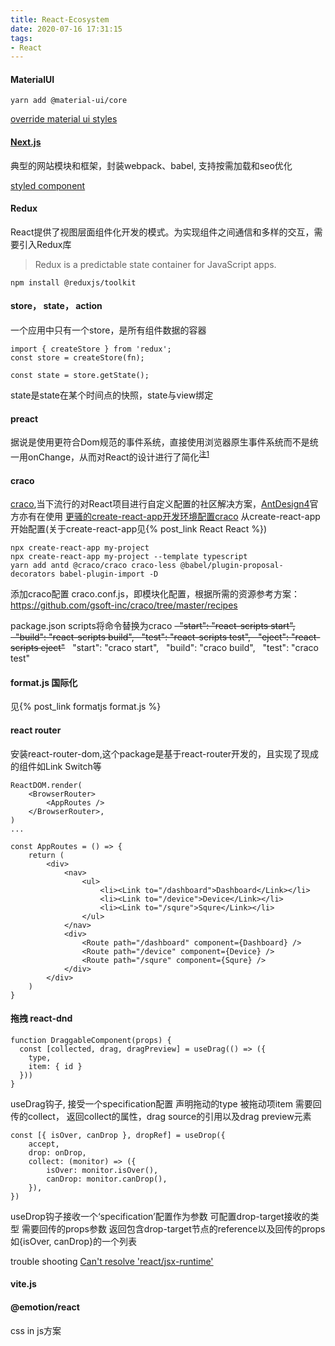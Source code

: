 ```yaml
---
title: React-Ecosystem
date: 2020-07-16 17:31:15
tags:
- React
---
```

#### MaterialUI
```
yarn add @material-ui/core
```

[override material ui styles](https://blog.bitsrc.io/4-ways-to-override-material-ui-styles-43aee2348ded)
#### [Next.js](https://github.com/vercel/next.js)
典型的网站模块和框架，封装webpack、babel, 支持按需加载和seo优化

[styled component](https://stackoverflow.com/questions/54832736/send-variable-to-withstyles-in-material-ui)

#### Redux
React提供了视图层面组件化开发的模式。为实现组件之间通信和多样的交互，需要引入Redux库
> Redux is a predictable state container for JavaScript apps.
```
npm install @reduxjs/toolkit
```
#### store， state， action
一个应用中只有一个store，是所有组件数据的容器
```
import { createStore } from 'redux';
const store = createStore(fn);

const state = store.getState();
```
state是state在某个时间点的快照，state与view绑定
#### preact
据说是使用更符合Dom规范的事件系统，直接使用浏览器原生事件系统而不是统一用onChange，从而对React的设计进行了简化<sup>[注1](
https://www.zhihu.com/question/65479147/answer/942582216)</sup>

#### craco
[craco](https://github.com/gsoft-inc/craco),当下流行的对React项目进行自定义配置的社区解决方案，[AntDesign4](https://ant.design/docs/react/use-with-create-react-app-cn#%E9%AB%98%E7%BA%A7%E9%85%8D%E7%BD%AE)官方亦有在使用
[更骚的create-react-app开发环境配置craco](https://cloud.tencent.com/developer/article/1749704)
从create-react-app开始配置(关于create-react-app见{% post_link React React %})
```
npx create-react-app my-project 
npx create-react-app my-project --template typescript
yarn add antd @craco/craco craco-less @babel/plugin-proposal-decorators babel-plugin-import -D
```
添加craco配置 craco.conf.js，即模块化配置，根据所需的资源参考方案：https://github.com/gsoft-inc/craco/tree/master/recipes

package.json scripts将命令替换为craco
<del>&nbsp;&nbsp;"start": "react-scripts start",
&nbsp;&nbsp;"build": "react-scripts build",
&nbsp;&nbsp;"test": "react-scripts test",
&nbsp;&nbsp;"eject": "react-scripts eject"</del>
&nbsp;&nbsp;"start": "craco start",
&nbsp;&nbsp;"build": "craco build",
&nbsp;&nbsp;"test": "craco test"



#### format.js 国际化
见{% post_link formatjs format.js %}

#### react router
安装react-router-dom,这个package是基于react-router开发的，且实现了现成的组件如Link Switch等
```
ReactDOM.render(
    <BrowserRouter>
        <AppRoutes />
    </BrowserRouter>,
)
...

const AppRoutes = () => {
    return (
        <div>
            <nav>
                <ul>
                    <li><Link to="/dashboard">Dashboard</Link></li>
                    <li><Link to="/device">Device</Link></li>
                    <li><Link to="/squre">Squre</Link></li>
                </ul>
            </nav>
            <div>
                <Route path="/dashboard" component={Dashboard} />
                <Route path="/device" component={Device} />
                <Route path="/squre" component={Squre} />
            </div>
        </div>
    )
}
```

#### 拖拽 react-dnd
```
function DraggableComponent(props) {
  const [collected, drag, dragPreview] = useDrag(() => ({
    type,
    item: { id }
  }))
}
```
useDrag钩子, 接受一个specification配置 声明拖动的type 被拖动项item 需要回传的collect， 返回collect的属性，drag source的引用以及drag preview元素
```
const [{ isOver, canDrop }, dropRef] = useDrop({
    accept,
    drop: onDrop,
    collect: (monitor) => ({
        isOver: monitor.isOver(),
        canDrop: monitor.canDrop(),
    }),
})
```
useDrop钩子接收一个‘specification’配置作为参数 可配置drop-target接收的类型 需要回传的props参数
返回包含drop-target节点的reference以及回传的props如{isOver, canDrop}的一个列表 

trouble shooting [Can't resolve 'react/jsx-runtime'](https://juejin.cn/post/7096393191691124750)

#### vite.js

#### @emotion/react
css in js方案